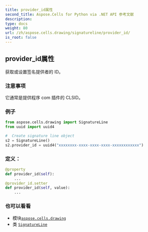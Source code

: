 ```yaml
---
title: provider_id属性
second_title: Aspose.Cells for Python via .NET API 参考文献
description:
type: docs
weight: 80
url: /zh/aspose.cells.drawing/signatureline/provider_id/
is_root: false
---
```

## provider_id属性

获取或设置签名提供者的 ID。

### 注意事项

它通常是提供程序 com 插件的 CLSID。

### 例子

```python
from aspose.cells.drawing import SignatureLine
from uuid import uuid4

#  Create signature line object
s2 = SignatureLine()
s2.provider_id = uuid4("xxxxxxxx-xxxx-xxxx-xxxx-xxxxxxxxxxxx")

```
### 定义：
```python
@property
def provider_id(self):
    ...
@provider_id.setter
def provider_id(self, value):
    ...
```

### 也可以看看
* 模块[`aspose.cells.drawing`](../../)
* 类 [`SignatureLine`](/cells/python-net/zh/aspose.cells.drawing/signatureline)
